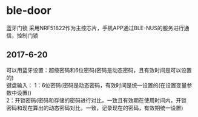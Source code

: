 # ble-door
蓝牙门锁
采用NRF51822作为主控芯片，手机APP通过BLE-NUS的服务进行通信，控制门锁
## 2017-6-20
可以用蓝牙设置：超级密码和6位密码(密码是动态密码，且有效时间是可以设置的)<br/>
键盘输入：	1：6位密码(密码是动态密码，有效时间是统一设置的(在设置变量参数中设置))<br/>
			2：开锁密码(密码和存储的密码进行对比，一致且有效期在使用时间内，开锁 <br/>
						密码和现在算出的动态密码对比，一致，记录现在的密码，有效期统一设置)